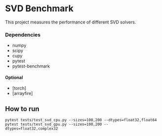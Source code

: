 # SVD Benchmark

This project measures the performance of different SVD solvers.

### Dependencies
* numpy
* scipy
* cupy
* pytest
* pytest-benchmark

#### Optional
* [torch]
* [arrayfire]

## How to run
```
pytest tests/test_svd_cpu.py --sizes=100,200 --dtypes=float32,float64
pytest tests/test_svd_gpu.py --sizes=100,200 --dtypes=float32,complex32
```